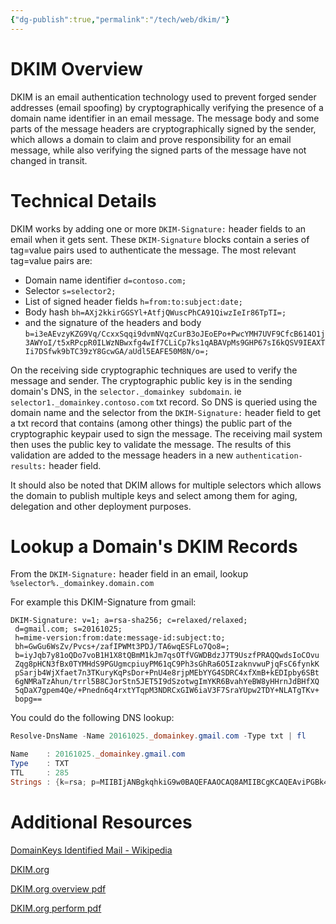 ```yaml
---
{"dg-publish":true,"permalink":"/tech/web/dkim/"}
---
```



# DKIM Overview

DKIM is an email authentication technology used to prevent forged sender addresses (email spoofing) by cryptographically verifying the presence of a domain name identifier in an email message. The message body and some parts of the message headers are cryptographically signed by the sender, which allows a domain to claim and prove responsibility for an email message, while also verifying the signed parts of the message have not changed in transit.

# Technical Details

DKIM works by adding one or more `DKIM-Signature:` header fields to an email when it gets sent. These `DKIM-Signature` blocks contain a series of tag=value pairs used to authenticate the message. The most relevant tag=value pairs are:

- Domain name identifier `d=contoso.com;`
- Selector `s=selector2;`
- List of signed header fields `h=from:to:subject:date;`
- Body hash `bh=AXj2kkirGGSYl+AtfjQWuscPhCA91QiwzIeIr86TpTI=;`
- and the signature of the headers and body `b=i3eAEvzyKZG9Vq/CcxxSqqi9dvmNVqzCurB3oJEoEPo+PwcYMH7UVF9CfcB614O1j3AWYoI/t5xRPcpR0ILWzNBwxfg4wIf7CLiCp7ks1qABAVpMs9GHP67sI6kQSV9IEAXTIi7DSfwk9bTC39zY8GcwGA/aUdl5EAFE50M8N/o=;`

On the receiving side cryptographic techniques are used to verify the message and sender. The cryptographic public key is in the sending domain's DNS, in the `selector._domainkey subdomain`. ie `selector1._domainkey.contoso.com` txt record. So DNS is queried using the domain name and the selector from the `DKIM-Signature:` header field to get a txt record that contains (among other things) the public part of the cryptographic keypair used to sign the message. The receiving mail system then uses the public key to validate the message. The results of this validation are added to the message headers in a new `authentication-results:` header field.

It should also be noted that DKIM allows for multiple selectors which allows the domain to publish multiple keys and select among them for aging, delegation and other deployment purposes.

# Lookup a Domain's DKIM Records

From the `DKIM-Signature:` header field in an email, lookup `%selector%._domainkey.domain.com`

For example this DKIM-Signature from gmail:

```
DKIM-Signature: v=1; a=rsa-sha256; c=relaxed/relaxed;
 d=gmail.com; s=20161025;
 h=mime-version:from:date:message-id:subject:to;
 bh=GwGu6WsZv/Pvcs+/zafIPWMt3PDJ/TA6wqESFLo7Qo8=;
 b=iyJqb7y81oQDo7voB1H1X8tQBmM1kJm7qsOTfVGWDBdzJ7T9UszfPRAQQwdsIoCOvu
 Zqg8pHCN3fBx0TYMHdS9PGUgmcpiuyPM61qC9Ph3sGhRa6O5IzaknvwuPjqFsC6fynkK
 pSarjb4WjXfaet7n3TKuryKqPsDor+PnU4e8rjpMEbYYG4SDRC4xfXmB+kEDIpby6SBt
 6gNMRaTzAhun/trrl5B8CJorStn5JET5I9dSzotwgImYKR6BvahYeBW8yHHrnJdBHfXQ
 5qDaX7gpem4Qe/+Pnedn6q4rxtYTqpM3NDRCxGIW6iaV3F7SraYUpw2TDY+NLATgTKv+
 bopg==
```

You could do the following DNS lookup:

``` powershell
Resolve-DnsName -Name 20161025._domainkey.gmail.com -Type txt | fl

Name    : 20161025._domainkey.gmail.com
Type    : TXT
TTL     : 285
Strings : {k=rsa; p=MIIBIjANBgkqhkiG9w0BAQEFAAOCAQ8AMIIBCgKCAQEAviPGBk4ZB64UfSqWyAicdR7lodhytae+EYRQVtKDhM+1mXjEqRtP/pDT3sBhazkmA48n2k5NJUyMEoO8nc2r6sUA+/Dom5jRBZp6qDKJOwjJ5R/OpHamlRG+YRJQqR, tqEgSiJWG7h7efGYWmh4URhFM9k9+rmG/CwCgwx7Et+c8OMlngaLl04/bPmfpjdEyLWyNimk761CX6KymzYiRDNz1MOJOJ7OzFaS4PFbVLn0m5mf0HVNtBpPwWuCNvaFVflUYxEyblbB6h/oWOPGbzoSgtRA47SHV53SwZjIsVpbq4LxUW9IxAEwYzGcSgZ4n5Q8X8TndowsDUzoccPFGhdwIDAQAB}
```

# Additional Resources

[DomainKeys Identified Mail - Wikipedia](https://en.wikipedia.org/wiki/DomainKeys_Identified_Mail)

[DKIM.org](http://dkim.org/)

[DKIM.org overview pdf](http://dkim.org/info/DKIM-teaser-03.pdf)

[DKIM.org perform pdf](http://dkim.org/Misc/DKIM-perform-en.pdf)
